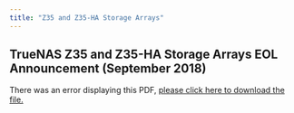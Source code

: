 ```yaml
---
title: "Z35 and Z35-HA Storage Arrays"
---
```


## TrueNAS Z35 and Z35-HA Storage Arrays EOL Announcement (September 2018)

<object data="https://www.truenas.com/docs/pdf/Z30-EOL.pdf" type="application/pdf" width="95%" height="1000">
  There was an error displaying this PDF, <a href="/pdf/Z30-EOL.pdf">please click here to download the file.</a>
</object>
